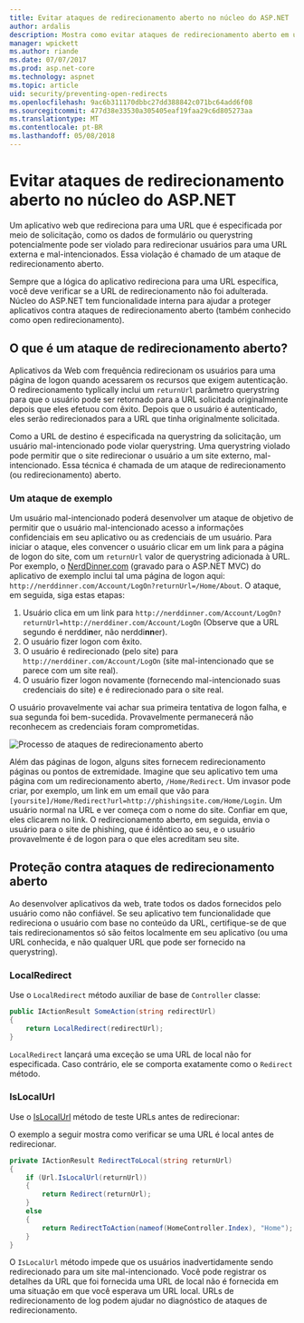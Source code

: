 ```yaml
---
title: Evitar ataques de redirecionamento aberto no núcleo do ASP.NET
author: ardalis
description: Mostra como evitar ataques de redirecionamento aberto em um aplicativo do ASP.NET Core
manager: wpickett
ms.author: riande
ms.date: 07/07/2017
ms.prod: asp.net-core
ms.technology: aspnet
ms.topic: article
uid: security/preventing-open-redirects
ms.openlocfilehash: 9ac6b311170dbbc27dd388842c071bc64add6f08
ms.sourcegitcommit: 477d38e33530a305405eaf19faa29c6d805273aa
ms.translationtype: MT
ms.contentlocale: pt-BR
ms.lasthandoff: 05/08/2018
---
```

# <a name="prevent-open-redirect-attacks-in-aspnet-core"></a>Evitar ataques de redirecionamento aberto no núcleo do ASP.NET

Um aplicativo web que redireciona para uma URL que é especificada por meio de solicitação, como os dados de formulário ou querystring potencialmente pode ser violado para redirecionar usuários para uma URL externa e mal-intencionados. Essa violação é chamado de um ataque de redirecionamento aberto.

Sempre que a lógica do aplicativo redireciona para uma URL específica, você deve verificar se a URL de redirecionamento não foi adulterada. Núcleo do ASP.NET tem funcionalidade interna para ajudar a proteger aplicativos contra ataques de redirecionamento aberto (também conhecido como open redirecionamento).

## <a name="what-is-an-open-redirect-attack"></a>O que é um ataque de redirecionamento aberto?

Aplicativos da Web com frequência redirecionam os usuários para uma página de logon quando acessarem os recursos que exigem autenticação. O redirecionamento typlically inclui um `returnUrl` parâmetro querystring para que o usuário pode ser retornado para a URL solicitada originalmente depois que eles efetuou com êxito. Depois que o usuário é autenticado, eles serão redirecionados para a URL que tinha originalmente solicitada.

Como a URL de destino é especificada na querystring da solicitação, um usuário mal-intencionado pode violar querystring. Uma querystring violado pode permitir que o site redirecionar o usuário a um site externo, mal-intencionado. Essa técnica é chamada de um ataque de redirecionamento (ou redirecionamento) aberto.

### <a name="an-example-attack"></a>Um ataque de exemplo

Um usuário mal-intencionado poderá desenvolver um ataque de objetivo de permitir que o usuário mal-intencionado acesso a informações confidenciais em seu aplicativo ou as credenciais de um usuário. Para iniciar o ataque, eles convencer o usuário clicar em um link para a página de logon do site, com um `returnUrl` valor de querystring adicionada à URL. Por exemplo, o [NerdDinner.com](http://nerddinner.com) (gravado para o ASP.NET MVC) do aplicativo de exemplo inclui tal uma página de logon aqui: `http://nerddinner.com/Account/LogOn?returnUrl=/Home/About`. O ataque, em seguida, siga estas etapas:

1. Usuário clica em um link para `http://nerddinner.com/Account/LogOn?returnUrl=http://nerddiner.com/Account/LogOn` (Observe que a URL segundo é nerddi**n**er, não nerddi**nn**er).
2. O usuário fizer logon com êxito.
3. O usuário é redirecionado (pelo site) para `http://nerddiner.com/Account/LogOn` (site mal-intencionado que se parece com um site real).
4. O usuário fizer logon novamente (fornecendo mal-intencionado suas credenciais do site) e é redirecionado para o site real.

O usuário provavelmente vai achar sua primeira tentativa de logon falha, e sua segunda foi bem-sucedida. Provavelmente permanecerá não reconhecem as credenciais foram comprometidas.

![Processo de ataques de redirecionamento aberto](preventing-open-redirects/_static/open-redirection-attack-process.png)

Além das páginas de logon, alguns sites fornecem redirecionamento páginas ou pontos de extremidade. Imagine que seu aplicativo tem uma página com um redirecionamento aberto, `/Home/Redirect`. Um invasor pode criar, por exemplo, um link em um email que vão para `[yoursite]/Home/Redirect?url=http://phishingsite.com/Home/Login`. Um usuário normal na URL e ver começa com o nome do site. Confiar em que, eles clicarem no link. O redirecionamento aberto, em seguida, envia o usuário para o site de phishing, que é idêntico ao seu, e o usuário provavelmente é de logon para o que eles acreditam seu site.

## <a name="protecting-against-open-redirect-attacks"></a>Proteção contra ataques de redirecionamento aberto

Ao desenvolver aplicativos da web, trate todos os dados fornecidos pelo usuário como não confiável. Se seu aplicativo tem funcionalidade que redireciona o usuário com base no conteúdo da URL, certifique-se de que tais redirecionamentos só são feitos localmente em seu aplicativo (ou uma URL conhecida, e não qualquer URL que pode ser fornecido na querystring).

### <a name="localredirect"></a>LocalRedirect

Use o `LocalRedirect` método auxiliar de base de `Controller` classe:

```csharp
public IActionResult SomeAction(string redirectUrl)
{
    return LocalRedirect(redirectUrl);
}
```

`LocalRedirect` lançará uma exceção se uma URL de local não for especificada. Caso contrário, ele se comporta exatamente como o `Redirect` método.

### <a name="islocalurl"></a>IsLocalUrl

Use o [IsLocalUrl](/dotnet/api/Microsoft.AspNetCore.Mvc.IUrlHelper?view=aspnetcore-2.0#Microsoft_AspNetCore_Mvc_IUrlHelper_IsLocalUrl_System_String_) método de teste URLs antes de redirecionar:

O exemplo a seguir mostra como verificar se uma URL é local antes de redirecionar.

```csharp
private IActionResult RedirectToLocal(string returnUrl)
{
    if (Url.IsLocalUrl(returnUrl))
    {
        return Redirect(returnUrl);
    }
    else
    {
        return RedirectToAction(nameof(HomeController.Index), "Home");
    }
}
```

O `IsLocalUrl` método impede que os usuários inadvertidamente sendo redirecionado para um site mal-intencionado. Você pode registrar os detalhes da URL que foi fornecida uma URL de local não é fornecida em uma situação em que você esperava um URL local. URLs de redirecionamento de log podem ajudar no diagnóstico de ataques de redirecionamento.
